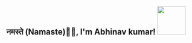 <h2> नमस्ते (Namaste)🙏🏻, I'm Abhinav kumar!   <img src="https://github.com/Anmol-Baranwal/Cool-GIFs-For-GitHub/assets/74038190/6f564d9a-467a-4bba-ad3a-8527c8ab79ae" width="75">&nbsp;</h2>
</em></p>

 
